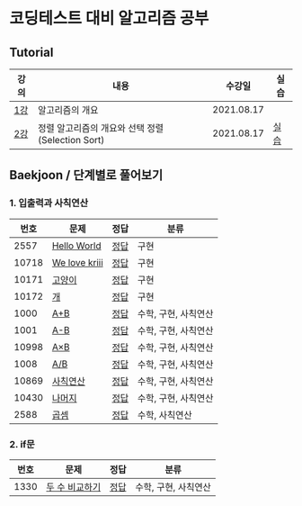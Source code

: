 # 코딩테스트 대비 알고리즘 공부

## Tutorial

 강의   |   내용   |   수강일   |  실습   |
 ----- | ------- | ------- | ------ |
 [1강](https://www.youtube.com/watch?v=qQ5iLNjpxSk&list=PLRx0vPvlEmdDHxCvAQS1_6XV4deOwfVrz&index=1) | 알고리즘의 개요 | 2021.08.17 | |
 [2강](https://www.youtube.com/watch?v=8ZiSzteFRYc&list=PLRx0vPvlEmdDHxCvAQS1_6XV4deOwfVrz&index=2) | 정렬 알고리즘의 개요와 선택 정렬(Selection Sort) | 2021.08.17 | [실습](https://github.com/jangji96/Algorithm/blob/master/Tutorial/selection_sort.py)


## Baekjoon / 단계별로 풀어보기

### 1. 입출력과 사칙연산
 
 번호   |   문제   |   정답   | 분류
 ----- | ------- | ------- | -----
2557 | [Hello World](https://www.acmicpc.net/problem/2557) | [정답](https://github.com/jangji96/Algorithm/blob/master/BOJ/2557.py) | 구현
10718 | [We love kriii](https://www.acmicpc.net/problem/10718) | [정답](https://github.com/jangji96/Algorithm/blob/master/BOJ/10718.py) | 구현
10171 | [고양이](https://www.acmicpc.net/problem/10171) | [정답](https://github.com/jangji96/Algorithm/blob/master/BOJ/10171.py) | 구현
10172 | [개](https://www.acmicpc.net/problem/10172) | [정답](https://github.com/jangji96/Algorithm/blob/master/BOJ/10172.py) | 구현
1000 | [A+B](https://www.acmicpc.net/problem/1000) | [정답](https://github.com/jangji96/Algorithm/blob/master/BOJ/1000.py) | 수학, 구현, 사칙연산
1001 | [A-B](https://www.acmicpc.net/problem/1001) | [정답](https://github.com/jangji96/Algorithm/blob/master/BOJ/1001.py) | 수학, 구현, 사칙연산
10998 | [A×B](https://www.acmicpc.net/problem/10998) | [정답](https://github.com/jangji96/Algorithm/blob/master/BOJ/10998.py) | 수학, 구현, 사칙연산
1008 | [A/B](https://www.acmicpc.net/problem/1008) | [정답](https://github.com/jangji96/Algorithm/blob/master/BOJ/1008.py) | 수학, 구현, 사칙연산
10869 | [사칙연산](https://www.acmicpc.net/problem/10869) | [정답](https://github.com/jangji96/Algorithm/blob/master/BOJ/10869.py) | 수학, 구현, 사칙연산
10430 | [나머지](https://www.acmicpc.net/problem/10430) | [정답](https://github.com/jangji96/Algorithm/blob/master/BOJ/10430.py) | 수학, 구현, 사칙연산
2588 | [곱셈](https://www.acmicpc.net/problem/2588) | [정답](https://github.com/jangji96/Algorithm/blob/master/BOJ/2588.py) | 수학, 사칙연산

### 2. if문

 번호   |   문제   |   정답   | 분류
 ----- | ------- | ------- | -----
1330 | [두 수 비교하기](https://www.acmicpc.net/problem/1330) | [정답](https://github.com/jangji96/Algorithm/blob/master/BOJ/1330.py) | 수학, 구현, 사칙연산